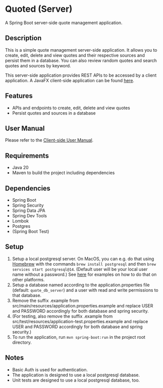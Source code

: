 # Quoted (Server)
A Spring Boot server-side quote management application.

## Description
This is a simple quote management server-side application. It allows you to create, edit, delete and view quotes and their respective sources and persist them in a database. You can also review random quotes and search quotes and sources by keyword.

This server-side application provides REST APIs to be accessed by a client application. A JavaFX client-side application can be found [here](https://github.com/nicoluca/quoted-client).

## Features
- APIs and endpoints to create, edit, delete and view quotes
- Persist quotes and sources in a database

## User Manual
Please refer to the [Client-side User Manual](https://github.com/nicoluca/quoted-client/blob/master/UserManual.md).

## Requirements
- Java 20
- Maven to build the project including dependencies

## Dependencies
- Spring Boot
- Spring Security
- Spring Data JPA
- Spring Dev Tools
- Lombok
- Postgres
- (Spring Boot Test)

## Setup
1. Setup a local postgresql server. On MacOS, you can e.g. do that using [Homebrew](https://brew.sh) with the commands `brew install postgresql` and then `brew services start postgresql@14`. (Default user will be your local user name without a password.) See [here](https://www.postgresql.org/download/) for examples on how to do that on other platforms.
2. Setup a database named according to the application.properties file (default: `quote_db_server`) and a user with read and write permissions to that database.
3. Remove the suffix .example from src/main/resources/application.properties.example and replace USER and PASSWORD accordingly for both database and spring security.
4. (For testing, also remove the suffix .example from src/test/resources/application-test.properties.example and replace USER and PASSWORD accordingly for both database and spring security.)
5. To run the application, run `mvn spring-boot:run` in the project root directory.

## Notes
- Basic Auth is used for authentication.
- The application is designed to use a local postgresql database.
- Unit tests are designed to use a local postgresql database, too.